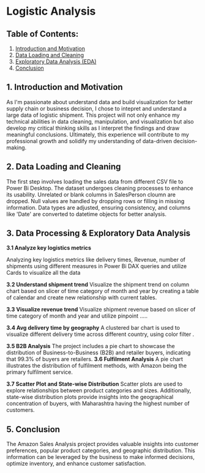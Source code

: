 
# Logistic Analysis

## Table of Contents:
1. [Introduction and Motivation](#data)
2. [Data Loading and Cleaning](#cau2)
3. [Exploratory Data Analysis (EDA)](#cau4)
4. [Conclusion](#cau5)

<div id='data'/>
  
## 1. Introduction and Motivation
As I'm passionate about understand data and build visualization for better supply chain or business decision, I chose to intepret and understand a large data of logistic shipment. This project will not only enhance my technical abilities in data cleaning, manipulation, and visualization but also develop my critical thinking skills as I interpret the findings and draw meaningful conclusions. Ultimately, this experience will contribute to my professional growth and solidify my understanding of data-driven decision-making.

<div id='cau2'/>
  
  
## 2. Data Loading and Cleaning
  
The first step involves loading the sales data from different CSV file to Power Bi Desktop. The dataset undergoes cleaning processes to enhance its usability. Unrelated or blank columns in SalesPerson cloumn are dropped. Null values are handled by dropping rows or filling in missing information. Data types are adjusted, ensuring consistency, and columns like 'Date' are converted to datetime objects for better analysis.

<div id='cau4'/>

  
## 3.  Data Processing & Exploratory Data Analysis
**3.1 Analyze key logistics metrics**

Analyzing key logistics metrics like delivery times, Revenue, number of shipments using different measures in Power Bi DAX queries and utilize Cards to visualize all the data 

**3.2 Understand shipment trend**
Visualize the shipment trend on column chart based on slicer of time category of month and year by creating a table of calendar and create new relationship with current tables. 

**3.3 Visualize revenue trend**
Visualize shipment revenue based on slicer of time category of month and year and utilize pinpoint .....

**3.4 Avg delivery time by geography**
A clustered bar chart is used to visualize different delivery time across different country, using color filter .

**3.5  B2B Analysis**
The project includes a pie chart to showcase the distribution of Business-to-Business (B2B) and retailer buyers, indicating that 99.3% of buyers are retailers.
**3.6 Fulfilment Analysis**
A pie chart illustrates the distribution of fulfilment methods, with Amazon being the primary fulfilment service.

**3.7 Scatter Plot and State-wise Distribution**
Scatter plots are used to explore relationships between product categories and sizes. Additionally, state-wise distribution plots provide insights into the geographical concentration of buyers, with Maharashtra having the highest number of customers.

<div id='cau5'/>
  
## 5. Conclusion
The Amazon Sales Analysis project provides valuable insights into customer preferences, popular product categories, and geographic distribution. This information can be leveraged by the business to make informed decisions, optimize inventory, and enhance customer satisfaction.
